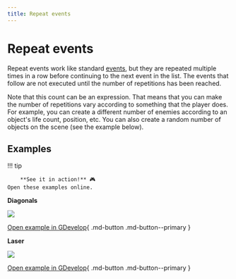 ```yaml
---
title: Repeat events
---
```

# Repeat events

Repeat events work like standard [events](/gdevelop5/events), but they are repeated multiple times in a row before continuing to the next event in the list. The events that follow are not executed until the number of repetitions has been reached.

Note that this count can be an expression. That means that you can make the number of repetitions vary according to something that the player does. For example, you can create a different number of enemies according to an object's life count, position, etc. You can also create a random number of objects on the scene (see the example below).

## Examples 

!!! tip
    
        **See it in action!** 🎮  
    Open these examples online.

**Diagonals**

[![](/gdevelop5/events/diagonals.png)](https://editor.gdevelop.io/?project=example://find-diagonals)

[Open example in GDevelop](https://editor.gdevelop.io/?project=example://find-diagonals){ .md-button .md-button--primary }

**Laser**

[![](/gdevelop5/events/lasernew.png)](https://editor.gdevelop.io/?project=example://zombie-laser)

[Open example in GDevelop](https://editor.gdevelop.io/?project=example://zombie-laser){ .md-button .md-button--primary }
